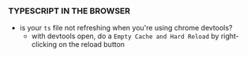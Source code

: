 

### TYPESCRIPT IN THE BROWSER
* is your `ts` file not refreshing when you're using chrome devtools?
    - with devtools open, do a `Empty Cache and Hard Reload` by right-clicking on the reload button
